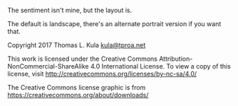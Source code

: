 The sentiment isn't mine, but the layout is.

The default is landscape, there's an alternate portrait version
if you want that.

Copyright 2017 Thomas L. Kula <kula@tproa.net>

This work is licensed under the Creative Commons
Attribution-NonCommercial-ShareAlike 4.0 International License. To view
a copy of this license, visit
http://creativecommons.org/licenses/by-nc-sa/4.0/

The Creative Commons license graphic is from
https://creativecommons.org/about/downloads/
